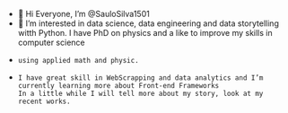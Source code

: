 - 👋 Hi Everyone, I’m @SauloSilva1501
- 👀 I’m interested in data science, data engineering and data storytelling witth Python. I have PhD on physics and a like to improve my skills in computer science
-     using applied math and physic. 
-     I have great skill in WebScrapping and data analytics and I’m currently learning more about Front-end Frameworks
      In a little while I will tell more about my story, look at my recent works.

